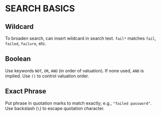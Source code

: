 # SEARCH BASICS

## Wildcard

To broaden search, can insert wildcard in search text. `fail*` matches `fail`, `failed`, `failure`, etc.

## Boolean

Use keywords `NOT`, `OR`, `AND` (in order of valuation). If none used, `AND` is implied. Use `()` to control valuation order.

## Exact Phrase

Put phrase in quotation marks to match exactly; e.g., `"failed password"`. Use backslash (`\`) to escape quotation character.
